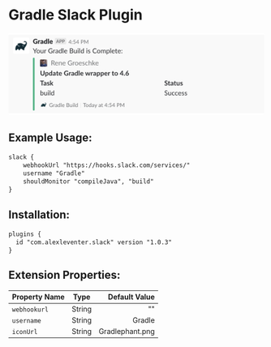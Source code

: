 # Gradle Slack Plugin

![Example Message](/assets/example-message.png)

## Example Usage:
```
slack {
    webhookUrl "https://hooks.slack.com/services/"
    username "Gradle"
    shouldMonitor "compileJava", "build"
}
```

## Installation:
```
plugins {
  id "com.alexleventer.slack" version "1.0.3"
}
```

## Extension Properties:
| Property Name | Type          | Default Value   |
| ------------- |:-------------:| ---------------:|
| `webhookurl`  | String        | ""              |
| `username`    | String        | Gradle          |
| `iconUrl`     | String        | Gradlephant.png |